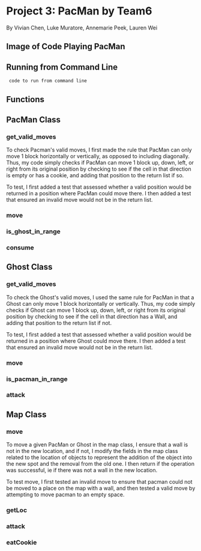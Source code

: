 # Project 3: PacMan by Team6
By Vivian Chen, Luke Muratore, Annemarie Peek, Lauren Wei

## Image of Code Playing PacMan

## Running from Command Line
  ```
   code to run from command line
  ```
## Functions

## PacMan Class

### get_valid_moves

To check Pacman's valid moves, I first made the rule that PacMan can only move 1 block horizontally or vertically, as opposed to including diagonally. Thus, my code simply checks if PacMan can move 1 block up, down, left, or right from its original position by checking to see if the cell in that direction is empty or has a cookie, and adding that position to the return list if so.

To test, I first added a test that assessed whether a valid position would be returned in a position where PacMan could move there. I then added a test that ensured an invalid move would not be in the return list.

### move

### is_ghost_in_range

### consume

## Ghost Class

### get_valid_moves

To check the Ghost's valid moves, I used the same rule for PacMan in that a Ghost can only move 1 block horizontally or vertically. Thus, my code simply checks if Ghost can move 1 block up, down, left, or right from its original position by checking to see if the cell in that direction has a Wall, and adding that position to the return list if not.

To test, I first added a test that assessed whether a valid position would be returned in a position where Ghost could move there. I then added a test that ensured an invalid move would not be in the return list.

### move

### is_pacman_in_range

### attack

## Map Class

### move

To move a given PacMan or Ghost in the map class, I ensure that a wall is not in the new location, and if not, I modify the fields in the map class related to the location of objects to represent the addition of the object into the new spot and the removal from the old one. I then return if the operation was successful, ie if there was not a wall in the new location.

To test move, I first tested an invalid move to ensure that pacman could not be moved to a place on the map with a wall, and then tested a valid move by attempting to move pacman to an empty space. 

### getLoc

### attack

### eatCookie

